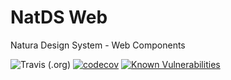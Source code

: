# NatDS Web
Natura Design System - Web Components

![Travis (.org)](https://img.shields.io/travis/natura-cosmeticos/NATDS.svg?style=flat-square)
[![codecov](https://codecov.io/gh/natura-cosmeticos/NATDS/branch/master/graph/badge.svg)](https://codecov.io/gh/natura-cosmeticos/NATDS)
[![Known Vulnerabilities](https://snyk.io/test/github/natura-cosmeticos/NATDS/badge.svg?targetFile=package.json)](https://snyk.io/test/github/natura-cosmeticos/NATDS?targetFile=package.json)
